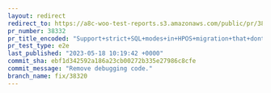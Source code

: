 ```yaml
---
layout: redirect
redirect_to: https://a8c-woo-test-reports.s3.amazonaws.com/public/pr/38332/e2e/index.html
pr_number: 38332
pr_title_encoded: "Support+strict+SQL+modes+in+HPOS+migration+that+dont+allow+zero+date+"
pr_test_type: e2e
last_published: "2023-05-18 10:19:42 +0000"
commit_sha: ebf1d342592a186a23cb00272b335e27986c8cfe
commit_message: "Remove debugging code."
branch_name: fix/38320
---
```

